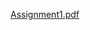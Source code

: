 [Assignment1.pdf](https://github.com/Ajmean/Exploratory-Analysis-Of-Rain-Fall-Data-In-India-For-Agriculture/files/15033227/Assignment1.pdf)
